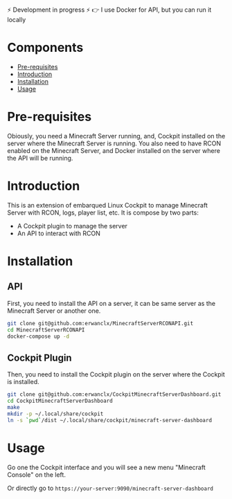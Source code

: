 ⚡ Development in progress ⚡
👉 I use Docker for API, but you can run it locally

# Components
- [Pre-requisites](#pre-requisites)
- [Introduction](#introduction)
- [Installation](#installation)
- [Usage](#usage)

# Pre-requisites

Obiously, you need a Minecraft Server running, and, Cockpit installed on the server where the Minecraft Server is running.
You also need to have RCON enabled on the Minecraft Server, and Docker installed on the server where the API will be running.

# Introduction
This is an extension of embarqued Linux Cockpit to manage Minecraft Server with RCON, logs, player list, etc.
It is compose by two parts:
- A Cockpit plugin to manage the server
- An API to interact with RCON

# Installation 

## API

First, you need to install the API on a server, it can be same server as the Minecraft Server or another one.
```bash
git clone git@github.com:erwanclx/MinecraftServerRCONAPI.git
cd MinecraftServerRCONAPI
docker-compose up -d
```

## Cockpit Plugin

Then, you need to install the Cockpit plugin on the server where the Cockpit is installed.
```bash
git clone git@github.com:erwanclx/CockpitMinecraftServerDashboard.git
cd CockpitMinecraftServerDashboard
make
mkdir -p ~/.local/share/cockpit
ln -s `pwd`/dist ~/.local/share/cockpit/minecraft-server-dashboard
```

# Usage

Go one the Cockpit interface and you will see a new menu "Minecraft Console" on the left.

Or directly go to
```https://your-server:9090/minecraft-server-dashboard```